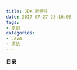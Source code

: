 ```yaml
---
title: JDK 新特性
date: 2017-07-27 23:16:06
tags:
- 原创
categories:
- Java
- 语法
---
```


__目录__

<!-- toc -->
<!--more-->
